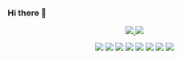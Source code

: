 
### Hi there 👋

<!--
**October7th/October7th** is a ✨ _special_ ✨ repository because its `README.md` (this file) appears on your GitHub profile.

Here are some ideas to get you started:

- 🔭 I’m currently working on ...
- 🌱 I’m currently learning ...
- 👯 I’m looking to collaborate on ...
- 🤔 I’m looking for help with ...
- 💬 Ask me about ...
- 📫 How to reach me: ...
- 😄 Pronouns: ...
- ⚡ Fun fact: ...
-->

<p align="center">
<a href="https://1-2-2-6.tistory.com/">
<img src="https://img.shields.io/badge/Blog-FF6550?style=flat-square&logo=GitHub Sponsors&logoColor=white"/>
</a>
<img src="https://img.shields.io/badge/qkrdpwls1007@gmail.com-68BC71?style=flat-square&logo=Gmail&logoColor=white"/>
 </p>
 
 <p align="center">
 <img src="https://img.shields.io/badge/CSS-1572B6?style=flat-square&logo=CSS3&logoColor=white"/>
 <img src="https://img.shields.io/badge/HTML-E34F26?style=flat-square&logo=HTML5&logoColor=white"/>
 <img src="https://img.shields.io/badge/JavaScript-fdc302?style=flat-square&logo=JavaScript&logoColor=white"/>
 <img src="https://img.shields.io/badge/Visual Studio-5C2D91?style=flat-square&logo=Visual Studio&logoColor=white"/>
  <img src="https://img.shields.io/badge/Oracle-F80000?style=flat-square&logo=Oracle&logoColor=white"/>
  <img src="https://img.shields.io/badge/MySQL-4479A1?style=flat-square&logo=MySQL&logoColor=white"/>
 <img src="https://img.shields.io/badge/Eclipse-2C2255?style=flat-square&logo=Eclipse IDE&logoColor=white"/>
 <img src="https://img.shields.io/badge/IntelliJ-000000?style=flat-square&logo=IntelliJ IDEA&logoColor=white"/>
 </p>
